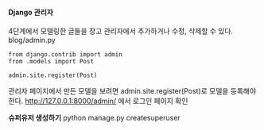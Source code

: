 #### Django 관리자
4단계에서 모델링한 글들을 장고 관리자에서 추가하거나 수정, 삭제할 수 있다.
blog/admin.py
```
from django.contrib import admin
from .models import Post

admin.site.register(Post)
```
관리자 페이지에서 만든 모델을 보려면 admin.site.register(Post)로 모델을 등록해야 한다.
 http://127.0.0.1:8000/admin/
에서 로그인 페이지 확인

**슈퍼유저 생성하기**
python manage.py createsuperuser
